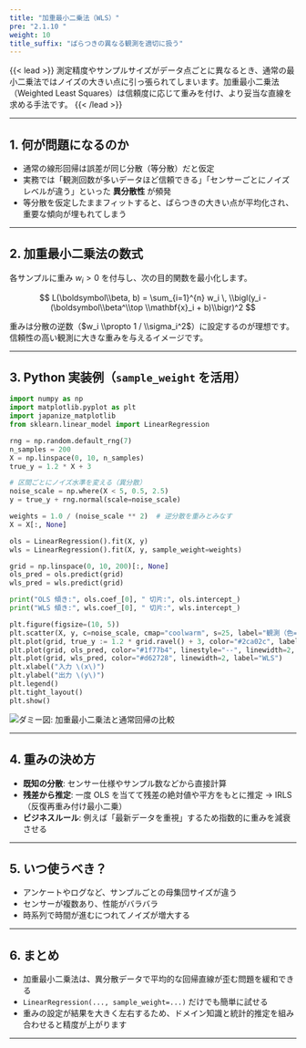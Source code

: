 ```yaml
---
title: "加重最小二乗法（WLS）"
pre: "2.1.10 "
weight: 10
title_suffix: "ばらつきの異なる観測を適切に扱う"
---
```


{{< lead >}}
測定精度やサンプルサイズがデータ点ごとに異なるとき、通常の最小二乗法ではノイズの大きい点に引っ張られてしまいます。加重最小二乗法（Weighted Least Squares）は信頼度に応じて重みを付け、より妥当な直線を求める手法です。
{{< /lead >}}

---

## 1. 何が問題になるのか

- 通常の線形回帰は誤差が同じ分散（等分散）だと仮定  
- 実務では「観測回数が多いデータほど信頼できる」「センサーごとにノイズレベルが違う」といった **異分散性** が頻発  
- 等分散を仮定したままフィットすると、ばらつきの大きい点が平均化され、重要な傾向が埋もれてしまう

---

## 2. 加重最小二乗法の数式

各サンプルに重み $w_i > 0$ を付与し、次の目的関数を最小化します。

$$
L(\boldsymbol\\beta, b) = \sum_{i=1}^{n} w_i \, \\bigl(y_i - (\boldsymbol\\beta^\\top \\mathbf{x}_i + b)\\bigr)^2
$$

重みは分散の逆数（$w_i \\propto 1 / \\sigma_i^2$）に設定するのが理想です。信頼性の高い観測に大きな重みを与えるイメージです。

---

## 3. Python 実装例（`sample_weight` を活用）

```python
import numpy as np
import matplotlib.pyplot as plt
import japanize_matplotlib
from sklearn.linear_model import LinearRegression

rng = np.random.default_rng(7)
n_samples = 200
X = np.linspace(0, 10, n_samples)
true_y = 1.2 * X + 3

# 区間ごとにノイズ水準を変える（異分散）
noise_scale = np.where(X < 5, 0.5, 2.5)
y = true_y + rng.normal(scale=noise_scale)

weights = 1.0 / (noise_scale ** 2)  # 逆分散を重みとみなす
X = X[:, None]

ols = LinearRegression().fit(X, y)
wls = LinearRegression().fit(X, y, sample_weight=weights)

grid = np.linspace(0, 10, 200)[:, None]
ols_pred = ols.predict(grid)
wls_pred = wls.predict(grid)

print("OLS 傾き:", ols.coef_[0], " 切片:", ols.intercept_)
print("WLS 傾き:", wls.coef_[0], " 切片:", wls.intercept_)

plt.figure(figsize=(10, 5))
plt.scatter(X, y, c=noise_scale, cmap="coolwarm", s=25, label="観測（色=ノイズ）")
plt.plot(grid, true_y := 1.2 * grid.ravel() + 3, color="#2ca02c", label="真の直線")
plt.plot(grid, ols_pred, color="#1f77b4", linestyle="--", linewidth=2, label="OLS")
plt.plot(grid, wls_pred, color="#d62728", linewidth=2, label="WLS")
plt.xlabel("入力 \(x\)")
plt.ylabel("出力 \(y\)")
plt.legend()
plt.tight_layout()
plt.show()
```

![ダミー図: 加重最小二乗法と通常回帰の比較](/images/placeholder_regression.png)

---

## 4. 重みの決め方

- **既知の分散**: センサー仕様やサンプル数などから直接計算  
- **残差から推定**: 一度 OLS を当てて残差の絶対値や平方をもとに推定 → IRLS（反復再重み付け最小二乗）  
- **ビジネスルール**: 例えば「最新データを重視」するため指数的に重みを減衰させる

---

## 5. いつ使うべき？

- アンケートやログなど、サンプルごとの母集団サイズが違う  
- センサーが複数あり、性能がバラバラ  
- 時系列で時間が進むにつれてノイズが増大する

---

## 6. まとめ

- 加重最小二乗法は、異分散データで平均的な回帰直線が歪む問題を緩和できる  
- `LinearRegression(..., sample_weight=...)` だけでも簡単に試せる  
- 重みの設定が結果を大きく左右するため、ドメイン知識と統計的推定を組み合わせると精度が上がります

---
